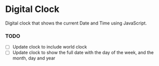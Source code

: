 # Digital Clock

Digital clock that shows the current Date and Time using JavaScript.

### TODO
- [ ] Update clock to include world clock
- [ ] Update clock to show the full date with the day of the week, and the month, day and year
